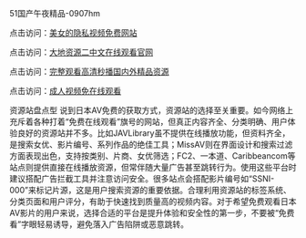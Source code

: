 51国产午夜精品-0907hm

点击访问：<a href="https://heiliaoxqkkct.pages.dev">美女的隐私视频免费网站</a>

点击访问：<a href="https://heiliaoe8ajia.pages.dev">大地资源二中文在线观看官网</a>

点击访问：<a href="https://heiliaowt0d7p.pages.dev">完整观看高清秒播国内外精品资源</a>

点击访问：<a href="https://heiliaoga6s9v.pages.dev">成人视频免在线观看</a>


资源站盘点型
说到日本AV免费的获取方式，资源站的选择至关重要。如今网络上充斥着各种打着“免费在线观看”旗号的网站，但真正内容齐全、分类明确、用户体验良好的资源站并不多。比如JAVLibrary虽不提供在线播放功能，但资料齐全，是搜索女优、影片编号、系列作品的绝佳工具；MissAV则在界面设计和搜索过滤方面表现出色，支持按类别、片商、女优筛选；FC2、一本道、Caribbeancom等站点则提供直接在线播放资源，但常伴随大量广告甚至跳转行为。使用这些平台时建议搭配广告拦截工具并注意访问安全。很多站点会搭配影片编号如“SSNI-000”来标记片源，这是用户搜索资源的重要依据。合理利用资源站的标签系统、分类页面和用户评分，有助于快速找到质量高的视频内容。对于希望免费观看日本AV影片的用户来说，选择合适的平台是提升体验和安全性的第一步，不要被“免费看”字眼轻易诱导，避免落入广告陷阱或恶意跳转。

<span style="display:none;">[Canonical link](https://github.com/rr4052/68740352 ）</span>
